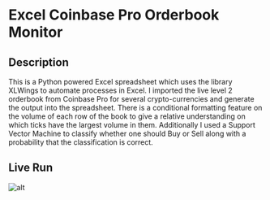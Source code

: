 # Excel Coinbase Pro Orderbook Monitor

## Description
This is a Python powered Excel spreadsheet which uses the library XLWings to automate processes in Excel. I imported the live level 2 orderbook from Coinbase Pro for several crypto-currencies and generate the output into the spreadsheet. There is a conditional formatting feature on the volume of each row of the book to give a relative understanding on which ticks have the largest volume in them. Additionally I used a Support Vector Machine to classify whether one should Buy or Sell along with a probability that the classification is correct.

## Live Run
![alt](https://github.com/mosharieff/ExcelCBProOrderbookMonitor/blob/main/VideoX.gif)
